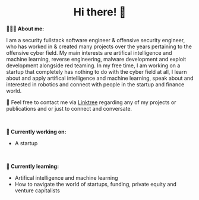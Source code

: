 <h1 align="center">Hi there! 👋</h1>

**👨🏻‍💻 About me:**

I am a security fullstack software engineer & offensive security engineer, who has worked in & created many projects over the years pertaining to the offensive cyber field. My main interests are artifical intelligence and machine learning, reverse engineering, malware development and exploit development alongside red teaming. In my free time, I am working on a startup that completely has nothing to do with the cyber field at all, I learn about and apply artifical intelligence and machine learning, speak about and interested in robotics and connect with people in the startup and finance world.

📧 Feel free to contact me via [Linktree](https://linktr.ee.com/syncwithali) regarding any of my projects or publications and or just to connect and conversate.

<br />

**💭 Currently working on:**

- A startup

<br />

**📙 Currently learning:**

- Artifical intelligence and machine learning
- How to navigate the world of startups, funding, private equity and venture capitalists 
